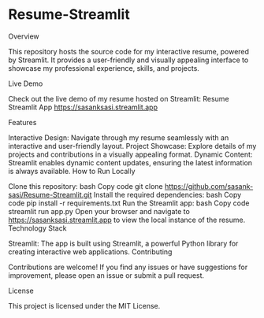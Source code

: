# Resume-Streamlit

Overview

This repository hosts the source code for my interactive resume, powered by Streamlit. It provides a user-friendly and visually appealing interface to showcase my professional experience, skills, and projects.

Live Demo

Check out the live demo of my resume hosted on Streamlit: Resume Streamlit App
https://sasanksasi.streamlit.app

Features

Interactive Design: Navigate through my resume seamlessly with an interactive and user-friendly layout.
Project Showcase: Explore details of my projects and contributions in a visually appealing format.
Dynamic Content: Streamlit enables dynamic content updates, ensuring the latest information is always available.
How to Run Locally

Clone this repository:
bash
Copy code
git clone https://github.com/sasank-sasi/Resume-Streamlit.git
Install the required dependencies:
bash
Copy code
pip install -r requirements.txt
Run the Streamlit app:
bash
Copy code
streamlit run app.py
Open your browser and navigate to https://sasanksasi.streamlit.app to view the local instance of the resume.
Technology Stack

Streamlit: The app is built using Streamlit, a powerful Python library for creating interactive web applications.
Contributing

Contributions are welcome! If you find any issues or have suggestions for improvement, please open an issue or submit a pull request.

License

This project is licensed under the MIT License.
